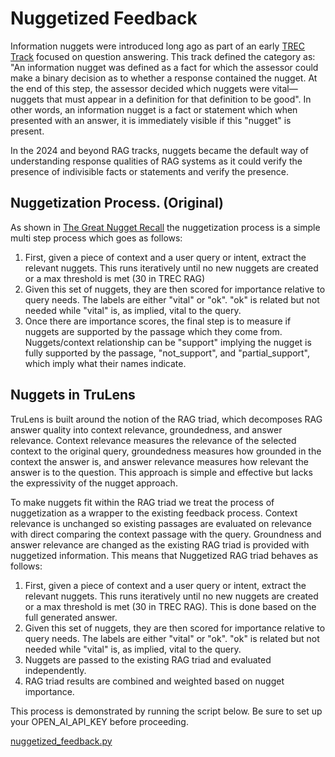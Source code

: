 # Nuggetized Feedback
Information nuggets were introduced long ago as part of an early [TREC Track](https://trec.nist.gov/pubs/trec12/papers/QA.OVERVIEW.pdf) focused on question answering. This track defined the category as: "An information nugget was defined as a fact for which the assessor could make a binary decision as to whether a response contained the nugget. At the end of this step, the assessor decided which nuggets were vital—nuggets that must appear in a definition for that definition to be good". In other words, an information nugget is a fact or statement which when presented with an answer, it is immediately visible if this "nugget" is present.

In the 2024 and beyond RAG tracks, nuggets became the default way of understanding response qualities of RAG systems as it could verify the presence of indivisible facts or statements and verify the presence. 

## Nuggetization Process. (Original)
As shown in [The Great Nugget Recall](https://arxiv.org/pdf/2504.15068) the nuggetization process is a simple multi step process which goes as follows:
1. First, given a piece of context and a user query or intent, extract the relevant nuggets. This runs iteratively until no new nuggets are created or a max threshold is met (30 in TREC RAG)
2. Given this set of nuggets, they are then scored for importance relative to query needs. The labels are either "vital" or "ok". "ok" is related but not needed while "vital" is, as implied, vital to the query. 
3. Once there are importance scores, the final step is to measure if nuggets are supported by the passage which they come from. Nuggets/context relationship can be "support" implying the nugget is fully supported by the passage, "not_support", and "partial_support", which imply what their names indicate.

## Nuggets in TruLens
TruLens is built around the notion of the RAG triad, which decomposes RAG answer quality into context relevance, groundedness, and answer relevance. Context relevance measures the relevance of the selected context to the original query, groundedness measures how grounded in the context the answer is, and answer relevance measures how relevant the answer is to the question. This approach is simple and effective but lacks the expressivity of the nugget approach.

To make nuggets fit within the RAG triad we treat the process of nuggetization as a wrapper to the existing feedback process. Context relevance is unchanged so existing passages are evaluated on relevance with direct comparing the context passage with the query. Groundness and answer relevance are changed as the existing RAG triad is provided with nuggetized information. This means that Nuggetized RAG triad behaves as follows:

1. First, given a piece of context and a user query or intent, extract the relevant nuggets. This runs iteratively until no new nuggets are created or a max threshold is met (30 in TREC RAG). This is done based on the full generated answer. 
2. Given this set of nuggets, they are then scored for importance relative to query needs. The labels are either "vital" or "ok". "ok" is related but not needed while "vital" is, as implied, vital to the query. 
3. Nuggets are passed to the existing RAG triad and evaluated independently. 
4. RAG triad results are combined and weighted based on nugget importance. 

This process is demonstrated by running the script below. Be sure to set up your OPEN_AI_API_KEY before proceeding. 

[nuggetized_feedback.py](../../../src/feedback/trulens/feedback/nuggetized_feedback.py)
